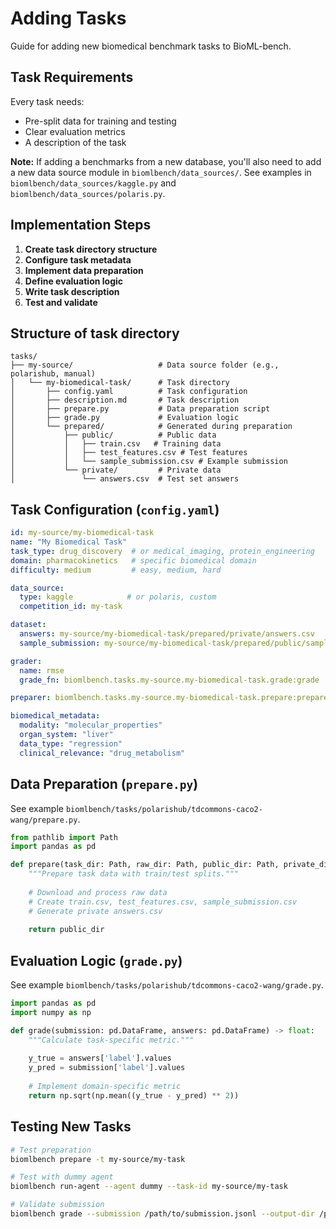 # Adding Tasks

Guide for adding new biomedical benchmark tasks to BioML-bench.

## Task Requirements

Every task needs:

- Pre-split data for training and testing
- Clear evaluation metrics
- A description of the task

**Note:** If adding a benchmarks from a new database, you'll also need to add a new data source module in `biomlbench/data_sources/`. See examples in `biomlbench/data_sources/kaggle.py` and `biomlbench/data_sources/polaris.py`.

## Implementation Steps

1. **Create task directory structure**
2. **Configure task metadata**
3. **Implement data preparation**
4. **Define evaluation logic**
5. **Write task description**
6. **Test and validate**

## Structure of task directory

```
tasks/
├── my-source/                   # Data source folder (e.g., polarishub, manual)
│   └── my-biomedical-task/      # Task directory
│       ├── config.yaml          # Task configuration
│       ├── description.md       # Task description
│       ├── prepare.py           # Data preparation script
│       ├── grade.py             # Evaluation logic
│       └── prepared/            # Generated during preparation
│           ├── public/          # Public data
│           │   ├── train.csv   # Training data
│           │   ├── test_features.csv # Test features
│           │   └── sample_submission.csv # Example submission
│           └── private/         # Private data
│               └── answers.csv  # Test set answers

```

## Task Configuration (`config.yaml`)

```yaml
id: my-source/my-biomedical-task
name: "My Biomedical Task"
task_type: drug_discovery  # or medical_imaging, protein_engineering
domain: pharmacokinetics   # specific biomedical domain
difficulty: medium         # easy, medium, hard

data_source:
  type: kaggle            # or polaris, custom
  competition_id: my-task

dataset:
  answers: my-source/my-biomedical-task/prepared/private/answers.csv
  sample_submission: my-source/my-biomedical-task/prepared/public/sample_submission.csv

grader:
  name: rmse
  grade_fn: biomlbench.tasks.my-source.my-biomedical-task.grade:grade

preparer: biomlbench.tasks.my-source.my-biomedical-task.prepare:prepare

biomedical_metadata:
  modality: "molecular_properties"
  organ_system: "liver"
  data_type: "regression"
  clinical_relevance: "drug_metabolism"
```

## Data Preparation (`prepare.py`)

See example `biomlbench/tasks/polarishub/tdcommons-caco2-wang/prepare.py`.

```python
from pathlib import Path
import pandas as pd

def prepare(task_dir: Path, raw_dir: Path, public_dir: Path, private_dir: Path) -> Path:
    """Prepare task data with train/test splits."""
    
    # Download and process raw data
    # Create train.csv, test_features.csv, sample_submission.csv
    # Generate private answers.csv
    
    return public_dir
```

## Evaluation Logic (`grade.py`)

See example `biomlbench/tasks/polarishub/tdcommons-caco2-wang/grade.py`.

```python
import pandas as pd
import numpy as np

def grade(submission: pd.DataFrame, answers: pd.DataFrame) -> float:
    """Calculate task-specific metric."""
    
    y_true = answers['label'].values
    y_pred = submission['label'].values
    
    # Implement domain-specific metric
    return np.sqrt(np.mean((y_true - y_pred) ** 2))
```

## Testing New Tasks

```bash
# Test preparation
biomlbench prepare -t my-source/my-task

# Test with dummy agent
biomlbench run-agent --agent dummy --task-id my-source/my-task

# Validate submission
biomlbench grade --submission /path/to/submission.jsonl --output-dir /path/to/output/dir
``` 